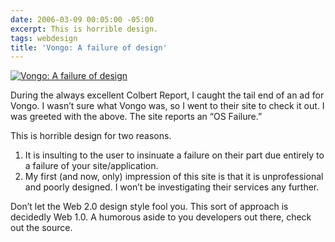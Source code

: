 ```yaml
---
date: 2006-03-09 00:05:00 -05:00
excerpt: This is horrible design.
tags: webdesign
title: 'Vongo: A failure of design'
---
```


[![Vongo: A failure of design](http://static.flickr.com/35/109952775_0da987bf1a_m.jpg)](http://flickr.com/photos/jgarber/109952775/)

During the always excellent Colbert Report, I caught the tail end of an ad for Vongo. I wasn’t sure what Vongo was, so I went to their site to check it out. I was greeted with the above. The site reports an “OS Failure.”

This is horrible design for two reasons.

1. It is insulting to the user to insinuate a failure on their part due entirely to a failure of your site/application.
2. My first (and now, only) impression of this site is that it is unprofessional and poorly designed. I won’t be investigating their services any further.

Don’t let the Web 2.0 design style fool you. This sort of approach is decidedly Web 1.0. A humorous aside to you developers out there, check out the source.
